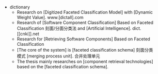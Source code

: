 - dictionary 
    - Research on [Digitized Faceted Classification Model] with [Dynamic Weight Value]. www.[dictall].com
    - Research of [Software Component Classification] Based on Faceted Classification 刻面/分面分类法 and [Artificial Intelligence]. dict.[[cnki]].net
    - Research for [Retrieving Software Components] Based on Faceted Classification 
    - [The core of the system] is [faceted classification schema] 刻面分类模式 [merging process unit]. 合并处理单元
    - The thesis mainly researches on [component retrieval technologies] based on the [faceted classification schema]. 

